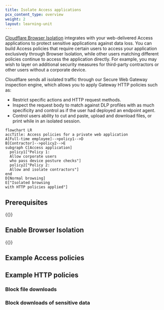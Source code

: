 ```yaml
---
title: Isolate Access applications
pcx_content_type: overview
weight: 2
layout: learning-unit
---
```


[Cloudflare Browser Isolation](/cloudflare-one/policies/browser-isolation/) integrates with your web-delivered Access applications to protect sensitive applications against data loss. You can build Access policies that require certain users to access your application exclusively through Browser Isolation, while other users matching different policies continue to access the application directly. For example, you may wish to layer on additional security measures for third-party contractors or other users without a corporate device.

Cloudflare sends all isolated traffic through our Secure Web Gateway inspection engine, which allows you to apply Gateway HTTP policies such as:

- Restrict specific actions and HTTP request methods.
- Inspect the request body to match against DLP profiles with as much specificity and control as if the user had deployed an endpoint agent.
- Control users ability to cut and paste, upload and download files, or print while in an isolated session.

```mermaid
flowchart LR
accTitle: Access policies for a private web application
A[Full-time employee]-->policy1-->D
B[Contractor]-->policy2-->E
subgraph C[Access application]
  policy1["Policy 1:
  Allow corporate users
  who pass device posture checks"]
  policy2["Policy 2:
  Allow and isolate contractors"]
end
D[Normal browsing]
E["Isolated browsing
with HTTP policies applied"]
```

## Prerequisites

{{<render file="access/_isolation-prereqs.md" productFolder="cloudflare-one">}}

## Enable Browser Isolation

{{<render file="access/_enable-isolation.md" productFolder="cloudflare-one">}}

## Example Access policies

## Example HTTP policies

### Block file downloads

### Block downloads of sensitive data

